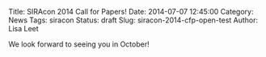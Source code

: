 Title: SIRAcon 2014 Call for Papers!
Date: 2014-07-07 12:45:00
Category: News
Tags: siracon
Status: draft
Slug: siracon-2014-cfp-open-test
Author: Lisa Leet

We look forward to seeing you in October!
